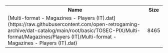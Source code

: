 <table>
<tr><th>Name</th><th>Size</th></tr>
<tr><td>[Multi-format - Magazines - Players (IT).dat](https://raw.githubusercontent.com/open-retrogaming-archive/dat-catalog/main/root/basic/TOSEC-PIX/Multi-format/Magazines/Players (IT)/Multi-format - Magazines - Players (IT).dat)</td><td>8465</td></tr>
</table>
